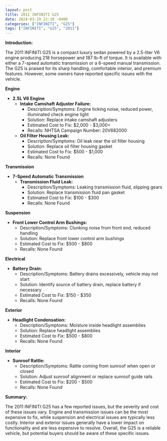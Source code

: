 ```yaml
---
layout: post
title: 2011 INFINITI G25
date: 2024-03-29 22:10 -0400
categories: ["INFINITI", "G25"]
tags: ["INFINITI", "G25", "2011"]
---
```

**Introduction:**

The 2011 INFINITI G25 is a compact luxury sedan powered by a 2.5-liter V6 engine producing 218 horsepower and 187 lb-ft of torque. It is available with either a 7-speed automatic transmission or a 6-speed manual transmission. The G25 is praised for its sharp handling, comfortable interior, and premium features. However, some owners have reported specific issues with the vehicle.

**Engine**

* **2.5L V6 Engine**
    * **Intake Camshaft Adjuster Failure:**
        * Description/Symptoms: Engine ticking noise, reduced power, illuminated check engine light
        * Solution: Replace intake camshaft adjusters
        * Estimated Cost to Fix: $2,000 - $3,000+
        * Recalls: NHTSA Campaign Number: 20V682000
    * **Oil Filter Housing Leak:**
        * Description/Symptoms: Oil leak near the oil filter housing
        * Solution: Replace oil filter housing gasket
        * Estimated Cost to Fix: $500 - $1,000
        * Recalls: None Found

**Transmission**

* **7-Speed Automatic Transmission**
    * **Transmission Fluid Leak:**
        * Description/Symptoms: Leaking transmission fluid, slipping gears
        * Solution: Replace transmission fluid pan gasket
        * Estimated Cost to Fix: $100 - $300
        * Recalls: None Found

**Suspension**

* **Front Lower Control Arm Bushings:**
    * Description/Symptoms: Clunking noise from front end, reduced handling
    * Solution: Replace front lower control arm bushings
    * Estimated Cost to Fix: $500 - $800
    * Recalls: None Found

**Electrical**

* **Battery Drain:**
    * Description/Symptoms: Battery drains excessively, vehicle may not start
    * Solution: Identify source of battery drain, replace battery if necessary
    * Estimated Cost to Fix: $150 - $350
    * Recalls: None Found

**Exterior**

* **Headlight Condensation:**
    * Description/Symptoms: Moisture inside headlight assemblies
    * Solution: Replace headlight assemblies
    * Estimated Cost to Fix: $500 - $800
    * Recalls: None Found

**Interior**

* **Sunroof Rattle:**
    * Description/Symptoms: Rattle coming from sunroof when open or closed
    * Solution: Adjust sunroof alignment or replace sunroof guide rails
    * Estimated Cost to Fix: $200 - $500
    * Recalls: None Found

**Summary:**

The 2011 INFINITI G25 has a few reported issues, but the severity and cost of these issues vary. Engine and transmission issues can be the most expensive to fix, while suspension and electrical issues are typically less costly. Interior and exterior issues generally have a lower impact on functionality and are less expensive to resolve. Overall, the G25 is a reliable vehicle, but potential buyers should be aware of these specific issues.
